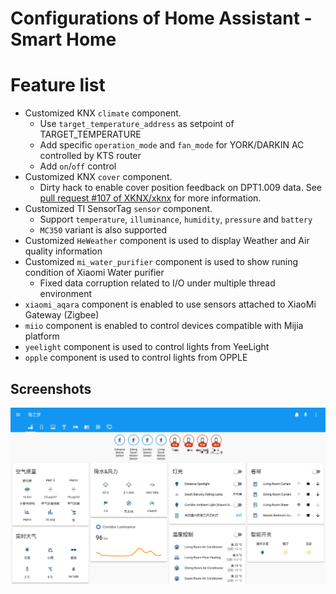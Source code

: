 Configurations of Home Assistant - Smart Home
=======

# Feature list
- Customized KNX `climate` component. 
    * Use `target_temperature_address` as setpoint of TARGET_TEMPERATURE
    * Add specific `operation_mode` and `fan_mode` for YORK/DARKIN AC controlled by KTS router
    * Add `on`/`off` control
- Customized KNX `cover` component.
    * Dirty hack to enable cover position feedback on DPT1.009 data. See [pull request #107 of XKNX/xknx](https://github.com/XKNX/xknx/pull/107) for more information.
- Customized TI SensorTag `sensor` component.
    * Support `temperature`, `illuminance`, `humidity`, `pressure` and `battery`
    * `MC350` variant is also supported
- Customized `HeWeather` component is used to display Weather and Air quality information
- Customized `mi_water_purifier` component is used to show runing condition of Xiaomi Water purifier
    * Fixed data corruption related to I/O under multiple thread environment
- `xiaomi_aqara` component is enabled to use sensors attached to XiaoMi Gateway (Zigbee)
- `miio` component is enabled to control devices compatible with Mijia platform
- `yeelight` component is used to control lights from YeeLight
- `opple` component is used to control lights from OPPLE

## Screenshots
![LoveLace UI, the Home View](screenshots/Lovelace_main.png)